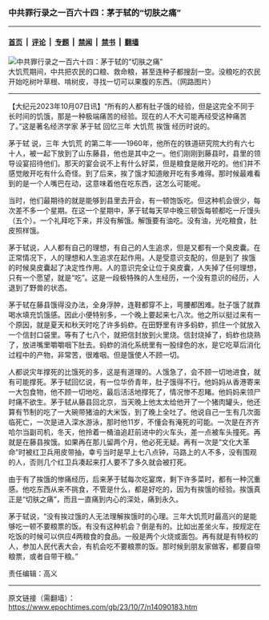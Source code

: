 ### 中共罪行录之一百六十四：茅于轼的“切肤之痛”

---

#### [首页](../../../..?n14090183) &nbsp;|&nbsp; [评论](../../../../../epoch-comment?n14090183) &nbsp;|&nbsp; [专题](../../../../../epoch-special?n14090183) &nbsp;|&nbsp; [禁闻](../../../../../epoch-news?n14090183) &nbsp;|&nbsp; [禁书](../../../../../books?n14090183) &nbsp;|&nbsp; [翻墙](https://github.com/gfw-breaker/nogfw/blob/master/README.md?n14090183)


<div><img alt="中共罪行录之一百六十四：茅于轼的“切肤之痛”" class="attachment-djy_600_400 size-djy_600_400 wp-post-image" src="https://i.epochtimes.com/assets/uploads/2021/11/id13374199-825dc522cff2a9c24c2fa88f89c1154e-600x400.jpg"/>
<div class="caption">
 大饥荒期间，中共把农民的口粮、救命粮，甚至连种子都搜刮一空。没粮吃的农民开始吃树叶草根、啃树皮，寻找一切可以果腹的东西。（网路图片）
</div></div><hr/><div class="post_content" id="artbody" itemprop="articleBody">
 <!-- article content begin -->
 <p>
  【大纪元2023年10月07日讯】“所有的人都有肚子饿的经验，但是这完全不同于长时间的饥饿，那是一种极端痛苦的经验。现在的人不大可能再经受这种痛苦了。”这是著名经济学家
  <ok href="https://www.epochtimes.com/gb/tag/%E8%8C%85%E4%BA%8E%E8%BD%BC.html">
   茅于轼
  </ok>
  回忆三年
  <ok href="https://www.epochtimes.com/gb/tag/%E5%A4%A7%E9%A5%A5%E8%8D%92.html">
   大饥荒
  </ok>
  <ok href="https://www.epochtimes.com/gb/tag/%E6%8C%A8%E9%A5%BF.html">
   挨饿
  </ok>
  经历时说的。
 </p>
 <p>
  <ok href="https://www.epochtimes.com/gb/tag/%E8%8C%85%E4%BA%8E%E8%BD%BC.html">
   茅于轼
  </ok>
  说，三年
  <ok href="https://www.epochtimes.com/gb/tag/%E5%A4%A7%E9%A5%A5%E8%8D%92.html">
   大饥荒
  </ok>
  的第二年——1960年，他所在的铁道研究院大约有六七十人，被一起下放到了山东藤县，他也是其中之一。他们刚刚到藤县时，县里的领导设宴招待他们。那天的宴会说不上有什么好菜，但是粮食是敞开吃的。他们并不感觉敞开吃有什么奇怪。到了后来，挨了饿才知道敞开吃有多难得。那时候最难看到的是一个人嘴巴在动，这意味着他在吃东西，这怎么可能呢。
 </p>
 <p>
  当时，他们最期待的就是能够到县里去开会，有一顿饱饭吃。但这种机会很少，每次差不多一个星期。在这一个星期中，茅于轼每天早中晚三顿饭每顿都吃一斤馒头（五个）。一个礼拜吃下来，并没有解饿。解饿要有油吃。没有油，光吃粮食，肚皮照样饿。
 </p>
 <p>
  茅于轼说，人人都有自己的理想，有自己的人生追求，但是又都有一个臭皮囊。在正常情况下，人的理想和人生追求在起作用。人是受意识支配的，但是到了
  <ok href="https://www.epochtimes.com/gb/tag/%E6%8C%A8%E9%A5%BF.html">
   挨饿
  </ok>
  的时候臭皮囊起了决定性作用。人的意识完全让位于臭皮囊，人失掉了任何理想，只有一个愿望，就是“吃”。这是一段极特殊的人生经历，一个没有意识的经历，人退到了野兽的状态。
 </p>
 <p>
  茅于轼在藤县饿得没办法，全身浮肿，连鞋都穿不上，弯腰都困难。肚子饿了就靠喝水填充饥饿感。因此小便特别多，一个晚上要起来七八次。他之所以挺过来有一个原因，就是夏天和秋天时吃了许多蚂蚱。在田野里有许多蚂蚱，抓住一个就放入一个信封口袋里。等有了七八个，就把信封放到火里烧。信封烧掉了，蚂蚱也烧熟了，放进嘴里嚼嚼咽下肚去。蚂蚱的消化系统里有一股绿色的水，是它吃草后消化过程中的产物，非常苦，很难咽。但是饿使人不顾一切。
 </p>
 <p>
  人都说灾年撑死的比饿死的多，这是有道理的。人饿急了，会不顾一切地进食，就有可能撑死。茅于轼回忆说，有一位华侨青年，肚子饿得不行。他妈妈从香港寄来一大包食物，他不顾一切地吃，最后活活地撑死了，情况惨不忍睹。他妈妈来领尸时痛不欲生。茅于轼从藤县回北京，当天晚上他太太给他开了一个猪肉罐头，他还算有节制的吃了一大碗带猪油的大米饭，到了晚上全吐了。他说自己一生有几次面临死亡，一次是进入深水游泳，那时他11岁，不懂会有淹死的可能。一次是在齐齐哈尔当副司机，冬天，他拎着一桶油追赶前进中的火车头，差一点被车头撞死。再就是在藤县挨饿。如果再在那儿留两个月，他必死无疑。再有一次是“文化大革命”时被红卫兵用皮带抽，幸亏当时是早上七八点钟，马路上的人不多，没有围观的人，否则几个红卫兵凑起来打人要不了多久就会被打死。
 </p>
 <p>
  由于有了挨饿的惨痛经历，后来茅于轼每次吃宴席，剩下许多菜时，都有一种沉重感。他吃东西从来不挑食，不管是什么，都是好吃的，因为有挨饿的经验。挨饿真正是“切肤之痛”，而且一直痛到内心的深处，痛到永久。
 </p>
 <p>
  茅于轼说，“没有挨过饿的人无法理解挨饿时的心理。三年大饥荒时最高兴的是能够吃一顿不要粮票的饭。有没有这种机会？倒是有的。比如出差坐火车，按规定在吃饭的时候可以供应4两粮食的食品。一般是两个火烧或面包。再有就是有特权的人，参加人民代表大会，有机会吃不要粮票的饭。那时候到朋友家做客，都要自带粮票，或者自带干粮。”
 </p>
 <p>
  责任编辑：高义
 </p>
 <!-- article content end -->
 <div id="below_article_ad">
 </div>
</div>


---

原文链接（需翻墙）：https://www.epochtimes.com/gb/23/10/7/n14090183.htm
